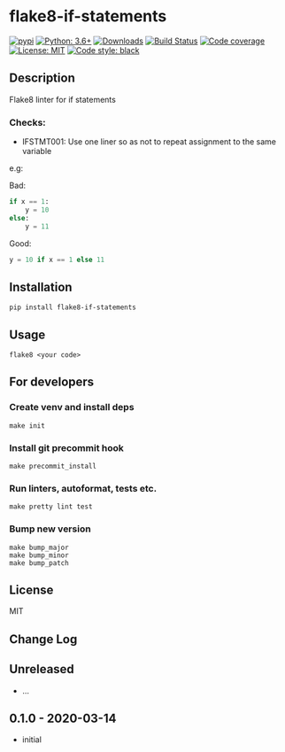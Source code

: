# flake8-if-statements

[![pypi](https://badge.fury.io/py/flake8-if-statements.svg)](https://pypi.org/project/flake8-if-statements)
[![Python: 3.6+](https://img.shields.io/badge/Python-3.6+-blue.svg)](https://pypi.org/project/flake8-if-statements)
[![Downloads](https://img.shields.io/pypi/dm/flake8-if-statements.svg)](https://pypistats.org/packages/flake8-if-statements)
[![Build Status](https://travis-ci.org/d1618033/flake8-if-statements.svg?branch=master)](https://travis-ci.org/d1618033/flake8-if-statements)
[![Code coverage](https://codecov.io/gh/d1618033/flake8-if-statements/branch/master/graph/badge.svg)](https://codecov.io/gh/d1618033/flake8-if-statements)
[![License: MIT](https://img.shields.io/badge/License-MIT-green.svg)](https://en.wikipedia.org/wiki/MIT_License)
[![Code style: black](https://img.shields.io/badge/code%20style-black-000000.svg)](https://github.com/ambv/black)

## Description

Flake8 linter for if statements


### Checks:


* IFSTMT001: Use one liner so as not to repeat assignment to the same variable

e.g: 

Bad:

```python
if x == 1:
    y = 10
else:
    y = 11
```

Good:

```python
y = 10 if x == 1 else 11
```


## Installation

    pip install flake8-if-statements

## Usage

`flake8 <your code>`

## For developers

### Create venv and install deps

    make init

### Install git precommit hook

    make precommit_install

### Run linters, autoformat, tests etc.

    make pretty lint test

### Bump new version

    make bump_major
    make bump_minor
    make bump_patch

## License

MIT

## Change Log

Unreleased
-----

* ...

0.1.0 - 2020-03-14
-----

* initial
